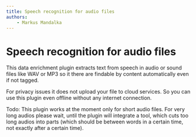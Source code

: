 ```yaml
---
title: Speech recognition for audio files
authors:
    - Markus Mandalka
---
```


# Speech recognition for audio files


This data enrichment plugin extracts text from speech in audio or sound files like WAV or MP3 so it there are findable by content automatically even if not tagged.

For privacy issues it does not upload your file to cloud services. So you can use this plugin even offline without any internet connection.

Todo: This plugin works at the moment only for short audio files. For very long audios please wait, until the plugin will integrate a tool, which cuts too long audios into parts (which should be between words in a certain time, not exactly after a certain time).